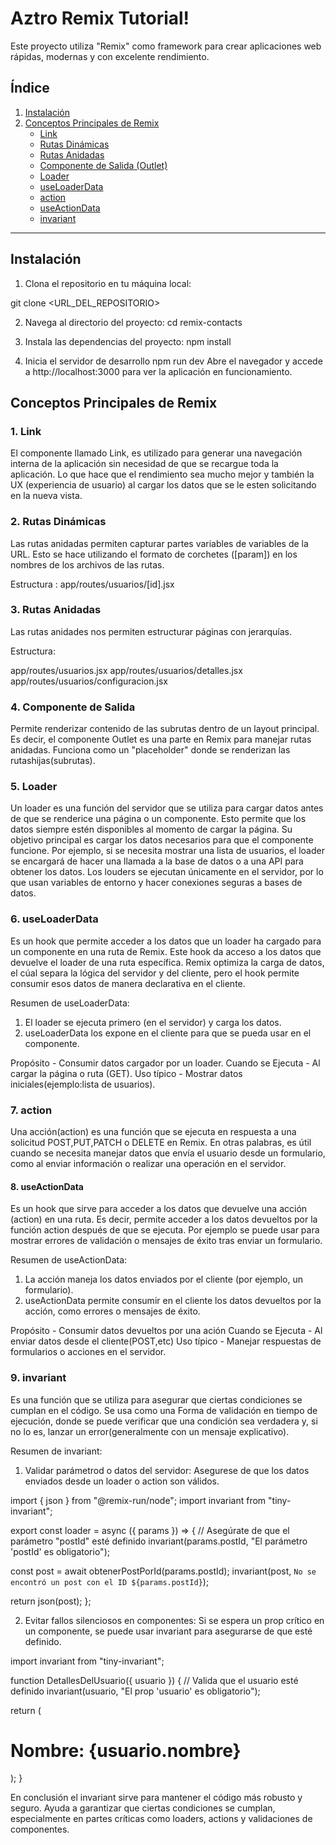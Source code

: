 # Aztro Remix Tutorial!

Este proyecto utiliza "Remix" como framework para crear aplicaciones web rápidas, modernas y con excelente rendimiento.

## Índice

1. [Instalación](#Instalación)
2. [Conceptos Principales de Remix](#conceptos-principales-de-remix)
   - [Link](#1-link)
   - [Rutas Dinámicas](#2-rutas-dinámicas)
   - [Rutas Anidadas](#3-rutas-anidadas)
   - [Componente de Salida (Outlet)](#4-componente-de-salida)
   - [Loader](#5-loader)
   - [useLoaderData](#6-useLoaderData)
   - [action](#7-action)
   - [useActionData](#8-useActionData)
   - [invariant](#9-invariant)

---

## Instalación

1. Clona el repositorio en tu máquina local:

git clone <URL_DEL_REPOSITORIO>

2.  Navega al directorio del proyecto:
    cd remix-contacts

3.  Instala las dependencias del proyecto:
    npm install

4.  Inicia el servidor de desarrollo
    npm run dev
    Abre el navegador y accede a http://localhost:3000 para ver la aplicación en funcionamiento.

## Conceptos Principales de Remix

### 1. Link

El componente llamado Link, es utilizado para generar una navegación interna de la aplicación sin necesidad de que se recargue toda la aplicación. Lo que hace que el rendimiento sea mucho mejor y también la UX (experiencia de usuario) al cargar los datos que se le esten solicitando en la nueva vista.

### 2. Rutas Dinámicas

Las rutas anidadas permiten capturar partes variables de variables de la URL. Esto se hace utilizando el formato
de corchetes ([param]) en los nombres de los archivos de las rutas.

Estructura :
app/routes/usuarios/[id].jsx

### 3. Rutas Anidadas

Las rutas anidades nos permiten estructurar páginas con jerarquías.

Estructura:

app/routes/usuarios.jsx
app/routes/usuarios/detalles.jsx
app/routes/usuarios/configuracion.jsx

### 4. Componente de Salida

Permite renderizar contenido de las subrutas dentro de un layout principal. Es decir, el componente Outlet es
una parte en Remix para manejar rutas anidadas. Funciona como un "placeholder" donde se renderizan las rutashijas(subrutas).

### 5. Loader

Un loader es una función del servidor que se utiliza para cargar datos antes de que se renderice una página o un componente. Esto permite que los datos siempre estén disponibles al momento de cargar la página. Su objetivo principal es cargar los datos necesarios para que el componente funcione. Por ejemplo, si se necesita mostrar una lista de usuarios, el loader se encargará de hacer una llamada a la base de datos o a una API para obtener los datos. Los louders se ejecutan únicamente en el servidor, por lo que usan variables de entorno y hacer conexiones seguras a bases de datos.

### 6. useLoaderData

Es un hook que permite acceder a los datos que un loader ha cargado para un componente en una ruta de Remix. Este hook da acceso a los datos que devuelve el loader de una ruta específica. Remix optimiza la carga de datos, el cúal separa la lógica del servidor y del cliente, pero el hook permite consumir esos datos de manera declarativa en el cliente.

Resumen de useLoaderData:

1. El loader se ejecuta primero (en el servidor) y carga los datos.
2. useLoaderData los expone en el cliente para que se pueda usar en el componente.

Propósito - Consumir datos cargador por un loader.
Cuando se Ejecuta - Al cargar la página o ruta (GET).
Uso típico - Mostrar datos iniciales(ejemplo:lista de usuarios).

### 7. action

Una acción(action) es una función que se ejecuta en respuesta a una solicitud POST,PUT,PATCH o DELETE en Remix. En otras palabras, es útil cuando se necesita manejar datos que envía el usuario desde un formulario, como al enviar información o realizar una operación en el servidor.

#### 8. useActionData

Es un hook que sirve para acceder a los datos que devuelve una acción (action) en una ruta. Es decir, permite acceder a los datos devueltos por la función action después de que se ejecuta. Por ejemplo se puede usar para mostrar errores de validación o mensajes de éxito tras enviar un formulario.

Resumen de useActionData:

1. La acción maneja los datos enviados por el cliente (por ejemplo, un formulario).
2. useActionData permite consumir en el cliente los datos devueltos por la acción, como errores o mensajes de éxito.

Propósito - Consumir datos devueltos por una ación
Cuando se Ejecuta - Al enviar datos desde el cliente(POST,etc)
Uso típico - Manejar respuestas de formularios o acciones en el servidor.

### 9. invariant

Es una función que se utiliza para asegurar que ciertas condiciones se cumplan en el código. Se usa como una Forma de validación en tiempo de ejecución, donde se puede verificar que una condición sea verdadera y, si no lo es, lanzar un error(generalmente con un mensaje explicativo).

Resumen de invariant:

1. Validar parámetrod o datos del servidor: Asegurese de que los datos enviados desde un loader o action son válidos.

import { json } from "@remix-run/node";
import invariant from "tiny-invariant";

export const loader = async ({ params }) => {
// Asegúrate de que el parámetro "postId" esté definido
invariant(params.postId, "El parámetro 'postId' es obligatorio");

const post = await obtenerPostPorId(params.postId);
invariant(post, `No se encontró un post con el ID ${params.postId}`);

return json(post);
};

2. Evitar fallos silenciosos en componentes: Si se espera un prop crítico en un componente, se puede usar invariant para asegurarse de que esté definido.

import invariant from "tiny-invariant";

function DetallesDelUsuario({ usuario }) {
// Valida que el usuario esté definido
invariant(usuario, "El prop 'usuario' es obligatorio");

return (
<div>
<h1>Nombre: {usuario.nombre}</h1>
</div>
);
}

En conclusión el invariant sirve para mantener el código más robusto y seguro. Ayuda a garantizar que ciertas condiciones se cumplan, especialmente en partes críticas como loaders, actions y validaciones de componentes.
